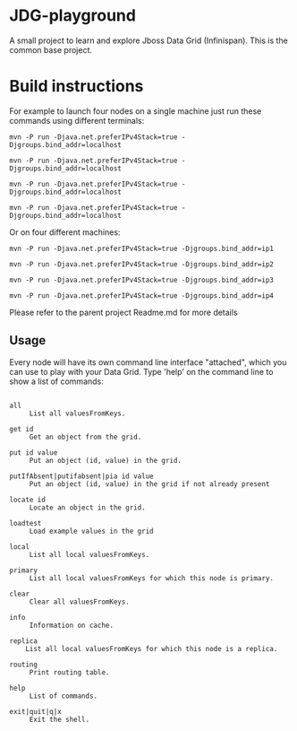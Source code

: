 JDG-playground
==============

A small project to learn and explore Jboss Data Grid (Infinispan).
This is the common base project.

Build instructions
==================

For example to launch four nodes on a single machine just run these commands using different terminals:

```shell
mvn -P run -Djava.net.preferIPv4Stack=true -Djgroups.bind_addr=localhost

mvn -P run -Djava.net.preferIPv4Stack=true -Djgroups.bind_addr=localhost

mvn -P run -Djava.net.preferIPv4Stack=true -Djgroups.bind_addr=localhost

mvn -P run -Djava.net.preferIPv4Stack=true -Djgroups.bind_addr=localhost
```

Or on four different machines:

```shell
mvn -P run -Djava.net.preferIPv4Stack=true -Djgroups.bind_addr=ip1

mvn -P run -Djava.net.preferIPv4Stack=true -Djgroups.bind_addr=ip2

mvn -P run -Djava.net.preferIPv4Stack=true -Djgroups.bind_addr=ip3

mvn -P run -Djava.net.preferIPv4Stack=true -Djgroups.bind_addr=ip4
```

Please refer to the parent project Readme.md for more details

Usage
-----

Every node will have its own command line interface "attached", which you can use to play with your Data Grid.
Type 'help' on the command line to show a list of commands:

```shell

all
     List all valuesFromKeys.

get id
     Get an object from the grid.

put id value
     Put an object (id, value) in the grid.

putIfAbsent|putifabsent|pia id value
     Put an object (id, value) in the grid if not already present

locate id
     Locate an object in the grid.

loadtest
     Load example values in the grid

local
     List all local valuesFromKeys.

primary
     List all local valuesFromKeys for which this node is primary.

clear
     Clear all valuesFromKeys.

info
     Information on cache.

replica
    List all local valuesFromKeys for which this node is a replica.
    
routing
     Print routing table.

help
     List of commands.

exit|quit|q|x
     Exit the shell.
```